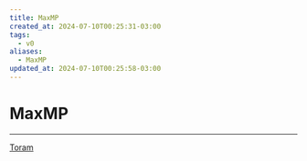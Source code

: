 ```yaml
---
title: MaxMP
created_at: 2024-07-10T00:25:31-03:00
tags:
  - v0
aliases:
  - MaxMP
updated_at: 2024-07-10T00:25:58-03:00
---
```

# MaxMP
---
[Toram](_draft/2024/07/2024-07-06-Toram.md)
